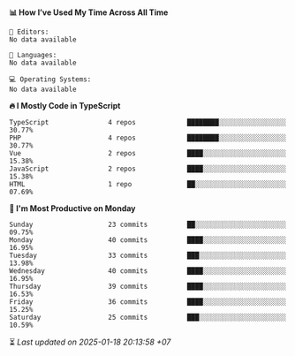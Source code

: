 <!--START_SECTION:readme-stats-->
**📊 How I’ve Used My Time Across All Time**

```text
📝 Editors:
No data available

💬 Languages:
No data available

💻 Operating Systems:
No data available
```

**🔥 I Mostly Code in TypeScript**

```text
TypeScript               4 repos             ████████░░░░░░░░░░░░░░░░░   30.77%
PHP                      4 repos             ████████░░░░░░░░░░░░░░░░░   30.77%
Vue                      2 repos             ████░░░░░░░░░░░░░░░░░░░░░   15.38%
JavaScript               2 repos             ████░░░░░░░░░░░░░░░░░░░░░   15.38%
HTML                     1 repo              ██░░░░░░░░░░░░░░░░░░░░░░░   07.69%
```

**📅 I'm Most Productive on Monday**

```text
Sunday                   23 commits          ██░░░░░░░░░░░░░░░░░░░░░░░   09.75%
Monday                   40 commits          ████░░░░░░░░░░░░░░░░░░░░░   16.95%
Tuesday                  33 commits          ███░░░░░░░░░░░░░░░░░░░░░░   13.98%
Wednesday                40 commits          ████░░░░░░░░░░░░░░░░░░░░░   16.95%
Thursday                 39 commits          ████░░░░░░░░░░░░░░░░░░░░░   16.53%
Friday                   36 commits          ████░░░░░░░░░░░░░░░░░░░░░   15.25%
Saturday                 25 commits          ███░░░░░░░░░░░░░░░░░░░░░░   10.59%
```



⏳ *Last updated on 2025-01-18 20:13:58 +07*
<!--END_SECTION:readme-stats-->